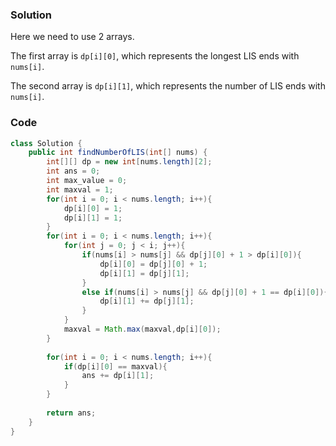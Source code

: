 ### Solution

Here we need to use 2 arrays.

The first array is ```dp[i][0]```, which represents the longest LIS ends with ```nums[i]```.

The second array is ```dp[i][1]```, which represents the number of LIS ends with ```nums[i]```.

### Code

```java
class Solution {
    public int findNumberOfLIS(int[] nums) {
        int[][] dp = new int[nums.length][2];
        int ans = 0;
        int max_value = 0;
        int maxval = 1;
        for(int i = 0; i < nums.length; i++){
            dp[i][0] = 1;
            dp[i][1] = 1;
        }
        for(int i = 0; i < nums.length; i++){
            for(int j = 0; j < i; j++){
                if(nums[i] > nums[j] && dp[j][0] + 1 > dp[i][0]){
                    dp[i][0] = dp[j][0] + 1;
                    dp[i][1] = dp[j][1];
                }
                else if(nums[i] > nums[j] && dp[j][0] + 1 == dp[i][0]){
                    dp[i][1] += dp[j][1];
                }
            }    
            maxval = Math.max(maxval,dp[i][0]);
        }
        
        for(int i = 0; i < nums.length; i++){
            if(dp[i][0] == maxval){
                ans += dp[i][1];
            }
        }
        
        return ans;
    }
}
```

